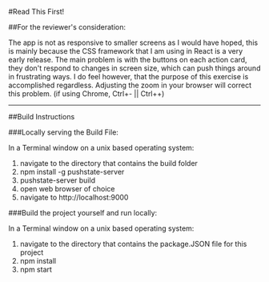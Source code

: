 #Read This First!

##For the reviewer's consideration: 

The app is not as responsive to smaller screens as I would have hoped, this is mainly because the CSS framework that I am 
using in React is a very early release. The main problem is with the buttons on each action card, they don't respond to 
changes in screen size, which can push things around in frustrating ways. I do feel however, that the purpose of this 
exercise is accomplished regardless. Adjusting the zoom in your browser will correct this problem. (if using Chrome, Ctrl+- || Ctrl++)
   
------

##Build Instructions 

###Locally serving the Build File:
 
 In a Terminal window on a unix based operating system: 
 1. navigate to the directory that contains the build folder
 2. npm install -g pushstate-server
 3. pushstate-server build
 4. open web browser of choice
 5. navigate to http://localhost:9000
 
 ###Build the project yourself and run locally:
 
 In a Terminal window on a unix based operating system: 
 1. navigate to the directory that contains the package.JSON file for this project
 2. npm install 
 3. npm start
 
